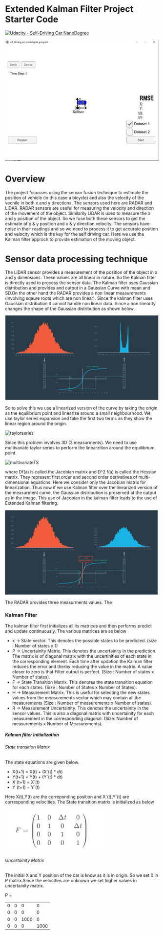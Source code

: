 # Extended Kalman Filter Project Starter Code

[![Udacity - Self-Driving Car NanoDegree](https://s3.amazonaws.com/udacity-sdc/github/shield-carnd.svg)](http://www.udacity.com/drive)


<img src="Capture1.JPG" alt="image"/>

<h1> Overview </h1>
<p>  The project focusses using the sensor fusion technique to estimate the position of vehicle (in this case a bicycle) and also the velocity of the vechile in both x and y directions. The sensors used here are RADAR and LiDAR. RADAR sensors are useful for measuring the velocity and direction of the movement of the object. Similarily LiDAR is used to measure the x and y position of the object. So we fuse both these sensors to get the estimate of x & y position and x & y direction velocity. The sensors have noise in their readings and so we need to process it to get accurate position and velocity which is the key for the self driving car. Here we use the Kalman filter approch to provide estimation of the moving object. <p>
 
<h1> Sensor data processing technique </h1>

<p> The LiDAR sensor provides a measurement of the position of the object in x and y dimensions. These values are all linear in nature. So the Kalman filter is directly used to process the sensor data. The Kalman filter uses Gaussian distribution and provides and output in a Gaussian Curve with mean and SD.On the other hand the RADAR provides a non linear measurements (involving sqaure roots which are non linear). Since the kalman filter uses Gaussian distribution it cannot handle non linear data. Since a non linearity changes the shape of the Gaussian distribution as shown below.</p>

<img src="ekfpoc.JPG" alt="EKF"/>

<p> So to solve this we use a linearized version of the curve by taking the origin as the equilibrium point and linearize around a small neighbourhood. We use taylor series expansion and take the first two terms as they show the linear region around the origin.</p>

<img src="" alt="taylorseries"/>

<p> Since this problem involves 3D (3 measurments). We need to use multivariate taylor series to perform the linearzition around the equilibrium point.</p>

<img src="" alt="multivariateTS"/>

<p> where Df(a) is called the Jacobian matrix and D^2 f(a) is called the Hessian matrix. They represent first order and second order derivatives of multi-dimensional equations. Here we consider only the Jacobian matrix for linearization. Thus now if we use Kalman filter over the linearized version of the measurment curve, the Gaussian distribution is preserved at the output as in the image. This use of Jacobian in the kalman filter leads to the use of Extended Kalman filtering.</p>

<img src="ekfpoc1.JPG" alt="EKFpoc"/>
 
<p> The RADAR provides three measurments values. The  
 
<h3> Kalman Filter </h3>

<p> The kalman filter first initializes all its matrices and then performs predict and update continuously. The various matrices are as below </p>

<ul>
 <li> x -> State vector. This denotes the possible states to be predicted. (size : Number of states x 1) </li>
 <li> P -> Uncertainity Matrix. This denotes the uncertainity in the prediction. The matrix is of diagonal matrix with the uncertinities of each state in the corresponding element. Each time after updation the Kalman filter reduces the error and therby reducing the value in the matrix. A value closer to zero is that Filter output is perfect. (Size : Number of states x Number of states).</li>
 <li> F -> State Transition Matrix. This denotes the state transition equation for each states. (Size : Number of States x Number of States). </li>
 <li> H -> Measurement Matrix. This is useful for selecting the new states values from the measurements vector which may contain all the measurements (Size : Number of measurements x Number of states). </li>
 <li> R -> Measurement Uncertainity. This denotes the uncertainity in the sensor values. This is also a diagonal matrix with uncertainity for each measurement in the corresponding diagonal. (Size: Number of measurements x Number of Measurements). </li>
</ul>

<h5> Kalman filter Initialization </h5>

<H6> State transition Matrix </h6>

<p>The state equations are given below. </p>
<UL>
 <li> X(t+1) = X(t) + (X`(t) * dt) </li>
 <li> Y(t+1) = Y(t) + (Y`(t) * dt) </li>
 <li> X`(t+1) = X`(t) </li>
 <li> Y`(t+1) = Y`(t) </li>
</UL>
<p> Here X(t),Y(t) are the correponding position and X`(t),Y`(t) are corresponding velocities. The State transition matrix is initialized as below</p>

<img src="F.JPG" alt="F"/>

<h6>Uncertainity Matrix </h6>

<p> The initial X and Y position of the car is know as it is in origin. So we set 0 in P matrix.Since the velocities are unknown we set higher values in uncertainity matrix.</p>

P = 

<table>
 <tr>
  <td>0</td>
  <td>0</td>
  <td>0</td>
  <td>0</td>
 </tr>
 <tr>
  <td>0</td>
  <td>0</td>
  <td>0</td>
  <td>0</td>
 </tr>
 <tr>
  <td>0</td>
  <td>0</td>
  <td>1000</td>
  <td>0</td>
 </tr>
 <tr>
  <td>0</td>
  <td>0</td>
  <td>0</td>
  <td>1000</td>
 </tr>
</table>

<h6>

